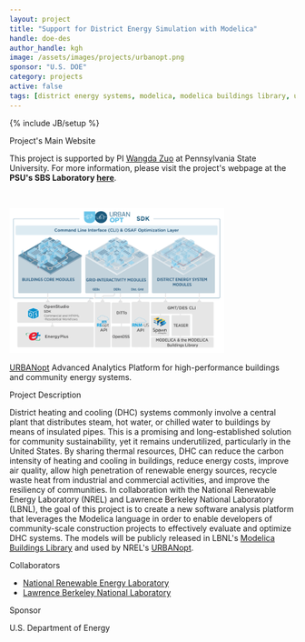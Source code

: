 ```yaml
---
layout: project
title: "Support for District Energy Simulation with Modelica"
handle: doe-des
author_handle: kgh
image: /assets/images/projects/urbanopt.png
sponsor: "U.S. DOE"
category: projects
active: false
tags: [district energy systems, modelica, modelica buildings library, urbanopt, district heating, district cooling, steam, control co-design, optimization]
---
```

{% include JB/setup %}

<div class="bigspacer"></div>
<div class="head">Project's Main Website</div>
<div class="spacer"></div>

This project is supported by PI [Wangda Zuo](https://www.ae.psu.edu/department/directory-detail-g.aspx?q=wmz5108) at Pennsylvania State University.
For more information, please visit the project's webpage at the **PSU's SBS Laboratory [here](https://sites.psu.edu/sbslab/research/city/support-for-district-energy-simulation-with-modelica/)**.

&nbsp;

<img src="/assets/images/projects/urbanopt.png" alt="URBANopt" style="width:75%;"/>

[URBANopt](https://docs.urbanopt.net/) Advanced Analytics Platform for high-performance buildings and community energy systems.

<div class="bigspacer"></div>
<div class="head">Project Description</div>
<div class="spacer"></div>

District heating and cooling (DHC) systems commonly involve a central plant that distributes steam, hot water, 
or chilled water to buildings by means of insulated pipes. This is a promising and long-established solution 
for community sustainability, yet it remains underutilized, particularly in the United States. By sharing 
thermal resources, DHC can reduce the carbon intensity of heating and cooling in buildings, reduce energy costs, 
improve air quality, allow high penetration of renewable energy sources, recycle waste heat from industrial and 
commercial activities, and improve the resiliency of communities. In collaboration with the National Renewable 
Energy Laboratory (NREL) and Lawrence Berkeley National Laboratory (LBNL), the goal of this project is to create 
a new software analysis platform that leverages the Modelica language in order to enable developers of community-scale 
construction projects to effectively evaluate and optimize DHC systems. The models will be publicly released in 
LBNL's [Modelica Buildings Library](https://simulationresearch.lbl.gov/modelica/) and used by NREL's [URBANopt](https://www.nrel.gov/buildings/urbanopt.html).


<div class="bigspacer"></div>
<div class="head">Collaborators</div>
<div class="spacer"></div>

- [National Renewable Energy Laboratory](https://www.nrel.gov/)
- [Lawrence Berkeley National Laboratory](https://www.lbl.gov/)

<div class="bigspacer"></div>
<div class="head">Sponsor</div>
<div class="spacer"></div>

U.S. Department of Energy



